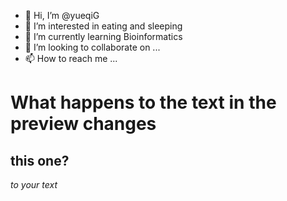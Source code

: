 - 👋 Hi, I’m @yueqiG
- 👀 I’m interested in eating and sleeping
- 🌱 I’m currently learning Bioinformatics
- 💞️ I’m looking to collaborate on ...
- 📫 How to reach me ...

<!---
yueqiG/yueqiG is a ✨ special ✨ repository because its `README.md` (this file) appears on your GitHub profile.
You can click the Preview link to take a look at your changes.
--->
#  What happens to the text in the preview changes
## this one?
*to your text*
<!---so this will not appear?--->
